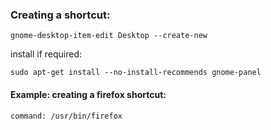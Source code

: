 ### Creating a shortcut:

`gnome-desktop-item-edit Desktop --create-new`

install if required:

`sudo apt-get install --no-install-recommends gnome-panel`

#### Example: creating a firefox shortcut:

`command: /usr/bin/firefox`
